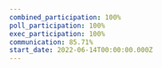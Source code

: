 ```yaml
---
combined_participation: 100%
poll_participation: 100%
exec_participation: 100%
communication: 85.71%
start_date: 2022-06-14T00:00:00.000Z
---
```

